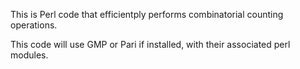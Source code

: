 This is Perl code that efficientply performs combinatorial counting operations.

This code will use GMP or Pari if installed, with their associated perl modules.
